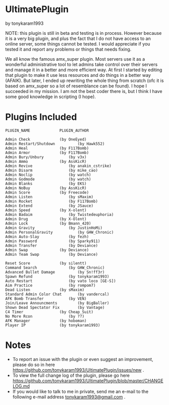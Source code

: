 UltimatePlugin
==============
by tonykaram1993

NOTE: this plugin is still in beta and testing is in process. However because it is 
a very big plugin, and plus the fact that I do not have access to an online server, 
some things cannot be tested. I would appreciate if you tested it and report any problems 
or things that needs fixing.

We all know the famous amx_super plugin. Most servers use it as a wonderful
administrative tool to let admins take control over their servers and manage
it in a better and more efficient way. At first I started by editing that
plugin to make it use less resources and do things in a better way (AFAIK).
But later, I ended up rewriting the whole thing from scratch (ofc it is based
on amx_super so a lot of resemblance can be found). I hope I succeeded in
my mission. I am not the best coder there is, but I think I have some good
knowledge in scripting (I hope).

Plugins Included
================
	PLUGIN_NAME				PLUGIN_AUTHOR
	
	Admin Check				(by OneEyed)
	Admin Restart/Shutdown			(by Hawk552)
	Admin Heal				(by F117Bomb)
	Admin Armor				(by F117Bomb)
	Admin Bury/Unbury			(by v3x)
	Admin Ammo				(by AssKicR)
	Admin Revive				(by anakin_cstrike)
	Admin Disarm				(by mike_cao)
	Admin Noclip				(by watch)
	Admin Godmode				(by watch)
	Admin Blanks				(by EKS)
	Admin NoBuy				(by AssKicR)
	Admin Score				(by Freecode)
	Admin Listen				(by sMaxim)
	Admin Rocket				(by F117Bomb)
	Admin Extend				(by JSauce)
	Admin Speed				(by X-olent)
	Admin Badaim				(by Twistedeuphoria)
	Admin Drug				(by X-Olent)
	Admin Lock				(by Bmann_420)
	Admin Gravity				(by JustinHoMi)
	Admin PersonalGravity			(by GHW_Chronic)
	Admin Auto-Slay				(by fezh)
	Admin Password				(by Sparky911)
	Admin Transfer				(by Deviance)
	Admin Swap				(by Deviance)
	Admin Team Swap				(by Deviance)
	
	Reset Score				(by silentt)
	Command Search				(by GHW_Chronic)
	Advanced Bullet Damage			(by Sn!ff3r)
	Spawn Refund				(by tonykaram1993)
	Auto Restart				(by vato loco [GE-S])
	Aim Practice				(by rompom7)
	Dead Listen				(by sMaxim)
	Standard Admin Color Chat		(by vandercal)
	AFK Bomb Transfer			(by VEN)
	Join/Leave Announcments			(by BigBaller)
	Shown Dead Spectator Fix		(by Vantage)
	C4 Timer				(by Cheap_Suit)
	No More Rcon				(by ??)
	AFK Manager				(by hoboman)
	Player IP				(by tonykaram1993)

Notes
=====
* To report an issue with the plugin or even suggest an improvement, please do so in here https://github.com/tonykaram1993/UltimatePlugin/issues/new .
* To view the full change log of the plugin, please go here https://github.com/tonykaram1993/UltimatePlugin/blob/master/CHANGELOG.md
* If you would like to talk to me in private, send me an e-mail to the following e-mail address tonykaram1993@gmail.com .
